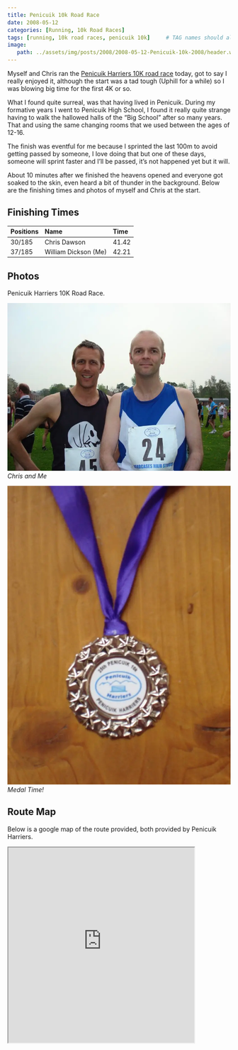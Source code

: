 ```yaml
---
title: Penicuik 10k Road Race
date: 2008-05-12
categories: [Running, 10k Road Races]
tags: [running, 10k road races, penicuik 10k]     # TAG names should always be lowercase
image:
   path: ../assets/img/posts/2008/2008-05-12-Penicuik-10k-2008/header.webp
---
```


Myself and Chris ran the [Penicuik Harriers 10K road race](https://penicuikharriers.org.uk/10k-road-race/) today, got to say I really enjoyed it, although the start was a tad tough (Uphill for a while) so I was blowing big time for the first 4K or so.

What I found quite surreal, was that having lived in Penicuik. During my formative years I went to Penicuik High School, I found it really quite strange having to walk the hallowed halls of the “Big School” after so many years. That and using the same changing rooms that we used between the ages of 12-16.

The finish was eventful for me because I sprinted the last 100m to avoid getting passed by someone, I love doing that but one of these days, someone will sprint faster and I’ll be passed, it’s not happened yet but it will.

About 10 minutes after we finished the heavens opened and everyone got soaked to the skin, even heard a bit of thunder in the background.
Below are the finishing times and photos of myself and Chris at the start.

## Finishing Times

| Positions | Name                 | Time  |
| :-------- | :------------------- | :---- |
| 30/185    | Chris Dawson         | 41.42 |
| 37/185    | William Dickson (Me) | 42.21 |

## Photos

Penicuik Harriers 10K Road Race.

![Chris and me](../assets/img/posts/2008/2008-05-12-Penicuik-10k-2008/dsc00823.webp)_Chris and Me_

![Medal](../assets/img/posts/2008/2008-05-12-Penicuik-10k-2008/dsc00829.webp)_Medal Time!_

## Route Map

Below is a google map of the route provided, both provided by Penicuik Harriers.

<iframe src="https://www.google.com/maps/d/embed?mid=1OFamEzCynrZMmd9cVe5XemWfMq4&hl=en&ehbc=2E312F" width="420" height="440"></iframe>
